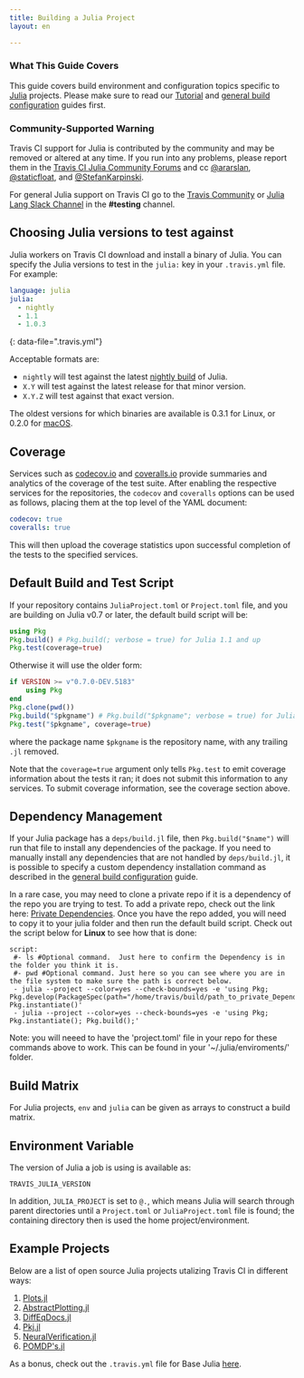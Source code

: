 ```yaml
---
title: Building a Julia Project
layout: en

---
```


### What This Guide Covers

This guide covers build environment and configuration topics specific to
[Julia](http://julialang.org) projects. Please make sure to read our
[Tutorial](/user/tutorial/) and
[general build configuration](/user/customizing-the-build/) guides first.

### Community-Supported Warning

Travis CI support for Julia is contributed by the community and may be removed
or altered at any time. If you run into any problems, please report them in the
[Travis CI Julia Community Forums](https://travis-ci.community/c/languages/julia)
and cc [@ararslan](https://github.com/ararslan), [@staticfloat](https://github.com/staticfloat), and [@StefanKarpinski](https://github.com/StefanKarpinski).

For general Julia support on Travis CI go to the [Travis Community](https://travis-ci.community/c/languages/julia) or [Julia Lang Slack Channel](https://julialang.slack.com) in the __#testing__ channel.

## Choosing Julia versions to test against

Julia workers on Travis CI download and install a binary of Julia. You can specify
the Julia versions to test in the `julia:` key in your `.travis.yml` file. For example:

```yaml
language: julia
julia:
  - nightly
  - 1.1
  - 1.0.3
```
{: data-file=".travis.yml"}

Acceptable formats are:
 - `nightly` will test against the latest [nightly build](https://julialang.org/downloads/nightlies.html)
of Julia.
 - `X.Y` will test against the latest release for that minor version.
 - `X.Y.Z` will test against that exact version.

The oldest versions for which binaries are available is 0.3.1 for Linux,
or 0.2.0 for [macOS](/user/multi-os/).

## Coverage

Services such as [codecov.io](https://codecov.io) and [coveralls.io](https://coveralls.io)
provide summaries and analytics of the coverage of the test suite.
After enabling the respective services for the repositories, the `codecov` and `coveralls`
options can be used as follows, placing them at the top level of the YAML document:

```yaml
codecov: true
coveralls: true
```

This will then upload the coverage statistics upon successful completion of the tests to
the specified services.

## Default Build and Test Script

If your repository contains `JuliaProject.toml` or `Project.toml` file, and you are
building on Julia v0.7 or later, the default build script will be:

```julia
using Pkg
Pkg.build() # Pkg.build(; verbose = true) for Julia 1.1 and up
Pkg.test(coverage=true)
```

Otherwise it will use the older form:

```julia
if VERSION >= v"0.7.0-DEV.5183"
    using Pkg
end
Pkg.clone(pwd())
Pkg.build("$pkgname") # Pkg.build("$pkgname"; verbose = true) for Julia 1.1 and up
Pkg.test("$pkgname", coverage=true)
```

where the package name `$pkgname` is the repository name, with any trailing `.jl` removed.

Note that the `coverage=true` argument only tells `Pkg.test` to emit coverage information
about the tests it ran; it does not submit this information to any services.
To submit coverage information, see the coverage section above.

## Dependency Management

If your Julia package has a `deps/build.jl` file, then `Pkg.build("$name")`
will run that file to install any dependencies of the package. If you need
to manually install any dependencies that are not handled by `deps/build.jl`,
it is possible to specify a custom dependency installation command as described
in the [general build configuration](/user/customizing-the-build/) guide.

In a rare case, you may need to clone a private repo if it is a dependency of the repo you are trying to test. To add a private repo, check out the link here: [Private Dependencies](/user/private-dependencies/).  Once you have the repo added, you will need to copy it to your julia folder and then run the default build script.  Check out the script below for __Linux__ to see how that is done: 

```
script:
 #- ls #Optional command.  Just here to confirm the Dependency is in the folder you think it is. 
 #- pwd #Optional command. Just here so you can see where you are in the file system to make sure the path is correct below. 
 - julia --project --color=yes --check-bounds=yes -e 'using Pkg; Pkg.develop(PackageSpec(path="/home/travis/build/path_to_private_Dependency")); Pkg.instantiate()'
 - julia --project --color=yes --check-bounds=yes -e 'using Pkg; Pkg.instantiate(); Pkg.build();'
 ```
Note: you will neeed to have the 'project.toml' file in your repo for these commands above to work. This can be found in your '~/.julia/enviroments/' folder. 

## Build Matrix

For Julia projects, `env` and `julia` can be given as arrays
to construct a build matrix.

## Environment Variable

The version of Julia a job is using is available as:

```
TRAVIS_JULIA_VERSION
```

In addition, `JULIA_PROJECT` is set to `@.`, which means Julia will search through parent directories until a `Project.toml` or `JuliaProject.toml` file is found; the containing directory then is used the home project/environment.

## Example Projects

Below are a list of open source Julia projects utalizing Travis CI in different ways: 

1) [Plots.jl](https://github.com/JuliaPlots/Plots.jl/blob/master/.travis.yml)
2) [AbstractPlotting.jl](https://github.com/JuliaPlots/AbstractPlotting.jl/blob/master/.travis.yml)
3) [DiffEqDocs.jl](https://github.com/JuliaDiffEq/DiffEqDocs.jl/blob/master/.travis.yml)
4) [Pkj.jl](https://github.com/JuliaLang/Pkg.jl/blob/master/.travis.yml)
5) [NeuralVerification.jl](https://github.com/sisl/NeuralVerification.jl/blob/master/.travis.yml)
6) [POMDP's.jl](https://github.com/JuliaPOMDP/POMDPs.jl/blob/master/.travis.yml)

As a bonus, check out the `.travis.yml` file for Base Julia [here](https://github.com/JuliaLang/julia/blob/master/.travis.yml).
